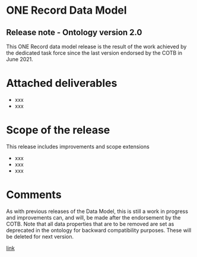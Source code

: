 ONE Record Data Model
==

Release note - Ontology version 2.0
--

This ONE Record data model release is the result of the work achieved by the dedicated task force since the last version endorsed by the COTB in June 2021.

# Attached deliverables #
* xxx
* xxx

# Scope of the release #
This release includes improvements and scope extensions

* xxx
* xxx
* xxx

# Comments #
As with previous releases of the Data Model, this is still a work in progress and improvements can, and will, be made after the endorsement by the COTB. Note that all data properties that are to be removed are set as deprecated in the ontology for backward compatibility purposes. These will be deleted for next version.

[link](http://www.example/com)
